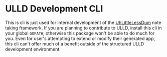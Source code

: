 # ULLD Development CLI

This is cli is just used for internal development of the [UhLittleLessDum](https://uhlittlelessdum.com) note taking framework. If you are planning to contribute to ULLD, install this cli in your global `GOPATH`, otherwise this package won't be able to do much for you. Even for user's attempting to extend or modify their generated app, this cli can't offer much of a benefit outside of the structured ULLD development environment.
